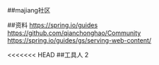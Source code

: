 ##majiang社区

##资料
https://spring.io/guides 
https://github.com/qianchonghao/Community
https://spring.io/guides/gs/serving-web-content/

<<<<<<< HEAD
##工具人 2
